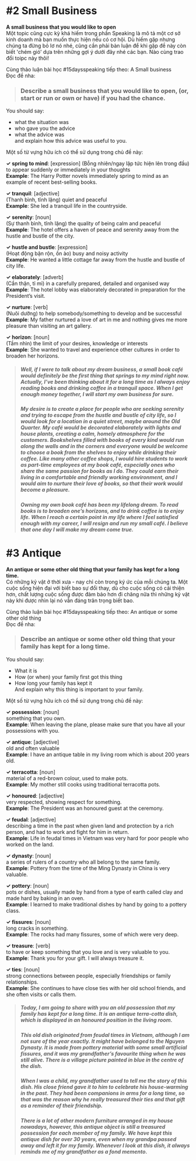 <a name="topic-2"></a>
# \#2 Small Business

**A small business that you would like to open**  
Một topic cũng cực kỳ khá hiếm trong phần Speaking là mô tả một cơ sở kinh doanh mà bạn muốn thực hiện nếu có cơ hội. Dù hiếm gặp nhưng chúng ta đừng bỏ lơ nó nhé, cũng cần phải bàn luận để khi gặp đề này còn biết 'chém gió' dựa trên những gợi ý dưới đây nhé các bạn. Nào cùng trao đổi toipc này thôi!  

Cùng thảo luận bài học #15daysspeaking tiếp theo: A Small business  
Đọc đề nha:

> ### Describe a small business that you would like to open, (or, start or run or own or have) if you had the chance.

You should say:

* what the situation was
* who gave you the advice
* what the advice was  
and explain how this advice was useful to you.

Một số từ vựng hữu ích có thể sử dụng trong chủ đề này:

**✓ spring to mind**: [expression\]
(Bỗng nhiên/ngay lập tức hiện lên trong đầu)  
to appear suddenly or immediately in your thoughts  
**Example**: The Harry Potter novels immediately spring to mind as an example of recent best-selling books.  

**✓ tranquil**: [adjective\]  
(Thanh bình, tĩnh lặng) quiet and peaceful  
**Example**: She led a tranquil life in the countryside.  

**✓ serenity**: [noun\]  
(Sự thanh bình, tĩnh lặng) the quality of being calm and peaceful  
**Example**: The hotel offers a haven of peace and serenity away from the hustle and bustle of the city.  

**✓ hustle and bustle**: [expression\]  
(Hoạt động bận rộn, ồn ào) busy and noisy activity  
**Example**: He wanted a little cottage far away from the hustle and bustle of city life.  

**✓ elaborately**: [adverb\]  
(Cẩn thận, tỉ mỉ) in a carefully prepared, detailed and organised way  
**Example**: The hotel lobby was elaborately decorated in preparation for the President’s visit.  

**✓ nurture**: [verb\]  
(Nuôi dưỡng) to help somebody/something to develop and be successful  
**Example**: My father nurtured a love of art in me and nothing gives me more pleasure than visiting an art gallery.  

**✓ horizon**: [noun\]  
(Tầm nhìn) the limit of your desires, knowledge or interests  
**Example**: She wanted to travel and experience other cultures in order to broaden her horizons.  

> ##### Well, if I were to talk about my dream business, a small book café would definitely be the first thing that _springs to my mind_ right now. Actually, I’ve been thinking about it for a long time as I always enjoy reading books and drinking coffee in a _tranquil_ space. When I get enough money together, I will start my own business for sure.  
>
> ##### My desire is to create a place for people who are seeking _serenity_ and trying to escape from the _hustle and bustle_ of city life, so I would look for a location in a quiet street, maybe around the Old Quarter. My café would be decorated _elaborately_ with lights and house plants, creating a calm, homely atmosphere for the customers. Bookshelves filled with books of every kind would run along the walls and in the corners and everyone would be welcome to choose a book from the shelves to enjoy while drinking their coffee. Like many other coffee shops, I would hire students to work as part-time employees at my book café, especially ones who share the same passion for books as I do. They could earn their living in a comfortable and friendly working environment, and I would aim to _nurture_ their love of books, so that their work would become a pleasure.  
>
> ##### Owning my own book café has been my lifelong dream. To read books is to broaden one’s _horizons_, and to drink coffee is to enjoy life. When I reach a certain point in my life where I feel satisfied enough with my career, I will resign and run my small café. I believe that one day I will make my dream come true.  

<a name="topic-3"></a>
# \#3 Antique

**An antique or some other old thing that your family has kept for a long time.**  
Có những kỷ vật ở thời xưa - nay chỉ còn trong ký ức của mỗi chúng ta. Một cuộc sống hiện đại với biết bao sự đổi thay, dù cho cuộc sống có cải thiện hơn, chất lượng cuộc sống được đảm bảo hơn đi chăng nữa thì những kỷ vật này khi được nhìn lại nó vẫn đáng trân trọng biết bao.  

Cùng thảo luận bài học #15daysspeaking tiếp theo: An antique or some other old thing  
Đọc đề nha:  

> ### Describe an antique or some other old thing that your family has kept for a long time.

You should say:

* What it is
* How (or when) your family first got this thing
* How long your family has kept it  
And explain why this thing is important to your family.

Một số từ vựng hữu ích có thể sử dụng trong chủ đề này:

**✓ possession**: [noun]  
something that you own.  
**Example**: When leaving the plane, please make sure that you have all your possessions with you.  

**✓ antique**: [adjective]  
old and often valuable  
**Example**: I have an antique table in my living room which is about 200 years old.  

**✓ terracotta**: [noun]  
material of a red-brown colour, used to make pots.  
**Example**: My mother still cooks using traditional terracotta pots.

**✓ honoured**: [adjective]  
very respected, showing respect for something.  
**Example**: The President was an honoured guest at the ceremony.  

**✓ feudal**: [adjective]  
describing a time in the past when given land and protection by a rich person, and had to work and fight for him in return.  
**Example**: Life in feudal times in Vietnam was very hard for poor people who worked on the land.  

**✓ dynasty**: [noun]  
a series of rulers of a country who all belong to the same family.  
**Example**: Pottery from the time of the Ming Dynasty in China is very valuable.  

**✓ pottery**: [noun]  
pots or dishes, usually made by hand from a type of earth called clay and made hard by baking in an oven.  
**Example**: I learned to make traditional dishes by hand by going to a pottery class.

**✓ fissures**: [noun]  
long cracks in something.  
**Example**: The rocks had many fissures, some of which were very deep.  

**✓ treasure**: [verb]  
to have or keep something that you love and is very valuable to you.  
**Example**: Thank you for your gift. I will always treasure it.  

**✓ ties**: [noun]  
strong connections between people, especially friendships or family relationships.  
**Example**: She continues to have close ties with her old school friends, and she often visits or calls them.  

> ##### Today, I am going to share with you an old _possession_ that my family has kept for a long time. It is an _antique_ _terra-cotta_ dish, which is displayed in an _honoured_ position in the living room.  
> ##### This old dish originated from _feudal_ times in Vietnam, although I am not sure of the year exactly. It might have belonged to the Nguyen _Dynasty_. It is made from _pottery_ material with some small artificial _fissures_, and it was my grandfather’s favourite thing when he was still alive. There is a village picture painted in blue in the centre of the dish.  
> ##### When I was a child, my grandfather used to tell me the story of this dish. His close friend gave it to him to celebrate his house-warming in the past. They had been companions in arms for a long time, so that was the reason why he really _treasured_ their _ties_ and that gift as a reminder of their friendship.  
> ##### There is a lot of other modern furniture arranged in my house nowadays, however, this antique object is still a treasured possession for each member of my family. We have kept this antique dish for over 30 years, even when my grandpa passed away and left it for my family. Whenever I look at this dish, it always reminds me of my grandfather as a fond memento.  
